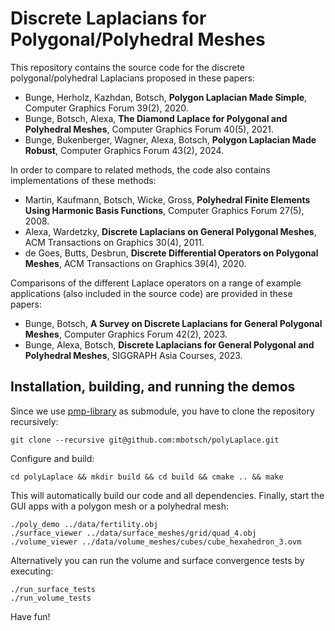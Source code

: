 # Discrete Laplacians for  Polygonal/Polyhedral Meshes

This repository contains the source code for the discrete polygonal/polyhedral Laplacians proposed in these papers:

- Bunge, Herholz, Kazhdan, Botsch,
  **Polygon Laplacian Made Simple**,
  Computer Graphics Forum 39(2), 2020.
- Bunge, Botsch, Alexa,
  **The Diamond Laplace for Polygonal and Polyhedral Meshes**,
  Computer Graphics Forum 40(5), 2021.
- Bunge, Bukenberger, Wagner, Alexa, Botsch,
  **Polygon Laplacian Made Robust**,
  Computer Graphics Forum 43(2), 2024.  

In order to compare to related methods, the code also contains implementations of these methods:

- Martin, Kaufmann, Botsch, Wicke, Gross,
  **Polyhedral Finite Elements Using Harmonic Basis Functions**,
  Computer Graphics Forum 27(5), 2008.
- Alexa, Wardetzky,
  **Discrete Laplacians on General Polygonal Meshes**,
  ACM Transactions on Graphics 30(4), 2011.
- de Goes, Butts, Desbrun,
  **Discrete Differential Operators on Polygonal Meshes**,
  ACM Transactions on Graphics 39(4), 2020.

Comparisons of the different Laplace operators on a range of example applications (also included in the source code) are provided in these papers:

- Bunge, Botsch,
  **A Survey on Discrete Laplacians for General Polygonal Meshes**,
  Computer Graphics Forum 42(2), 2023.
- Bunge, Alexa, Botsch,
  **Discrete Laplacians for General Polygonal and Polyhedral Meshes**,
  SIGGRAPH Asia Courses, 2023.


## Installation, building, and running the demos

Since we use [pmp-library](http://www.pmp-library.org/) as submodule, you have to clone the repository recursively:

    git clone --recursive git@github.com:mbotsch/polyLaplace.git

Configure and build:

    cd polyLaplace && mkdir build && cd build && cmake .. && make

This will automatically build our code and all dependencies. Finally, start the GUI apps with a polygon mesh or a polyhedral mesh:

    ./poly_demo ../data/fertility.obj
    ./surface_viewer ../data/surface_meshes/grid/quad_4.obj 
    ./volume_viewer ../data/volume_meshes/cubes/cube_hexahedron_3.ovm 

Alternatively you can run the volume and surface convergence tests by executing:

    ./run_surface_tests
    ./run_volume_tests

Have fun!
